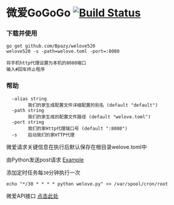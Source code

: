 微爱GoGoGo [![Build Status](https://travis-ci.org/Bpazy/welove520.svg?branch=master)](https://travis-ci.org/Bpazy/welove520)
=============

### 下载并使用
```
go get github.com/Bpazy/welove520
welove520 -s -path=welove.toml -port=:8080

将手机http代理设置为本机的8080端口
输入#回车终止程序
```

### 帮助
```
  -alias string
    	我们的家生成配置文件详细配置的别名 (default "default")
  -path string
    	我们的家生成的配置文件路径 (default "welove.toml")
  -port string
    	我们的家Http代理端口号 (default ":8080")
  -s	启动我们的家HTTP代理
```

微爱请求关键信息在执行后默认保存在根目录welove.toml中

由Python发送post请求 [Example](https://github.com/Bpazy/welove520_API/blob/master/example/post.py)

添加定时任务每`30`分钟执行一次

`echo "*/30 * * * * python welove.py" >> /var/spool/cron/root`

微爱API接口 [点击此处](https://github.com/Bpazy/welove520_API/blob/master/example/API.md)
